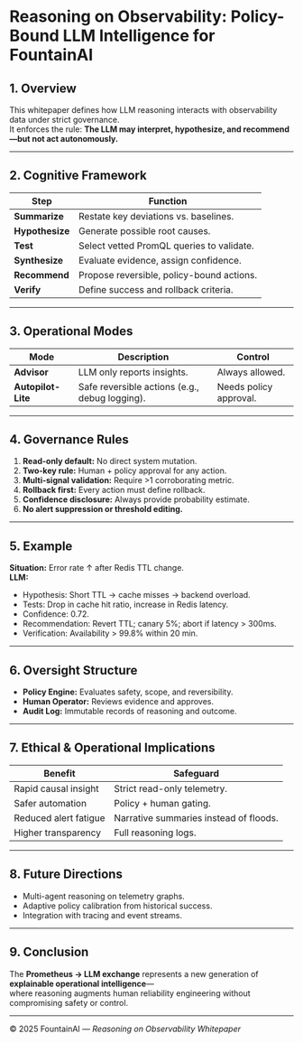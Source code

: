 
# **Reasoning on Observability: Policy-Bound LLM Intelligence for FountainAI**

## 1. Overview
This whitepaper defines how LLM reasoning interacts with observability data under strict governance.  
It enforces the rule: **The LLM may interpret, hypothesize, and recommend—but not act autonomously.**

---

## 2. Cognitive Framework

| Step | Function |
|------|-----------|
| **Summarize** | Restate key deviations vs. baselines. |
| **Hypothesize** | Generate possible root causes. |
| **Test** | Select vetted PromQL queries to validate. |
| **Synthesize** | Evaluate evidence, assign confidence. |
| **Recommend** | Propose reversible, policy-bound actions. |
| **Verify** | Define success and rollback criteria. |

---

## 3. Operational Modes

| Mode | Description | Control |
|------|--------------|----------|
| **Advisor** | LLM only reports insights. | Always allowed. |
| **Autopilot-Lite** | Safe reversible actions (e.g., debug logging). | Needs policy approval. |

---

## 4. Governance Rules

1. **Read-only default:** No direct system mutation.  
2. **Two-key rule:** Human + policy approval for any action.  
3. **Multi-signal validation:** Require >1 corroborating metric.  
4. **Rollback first:** Every action must define rollback.  
5. **Confidence disclosure:** Always provide probability estimate.  
6. **No alert suppression or threshold editing.**

---

## 5. Example

**Situation:** Error rate ↑ after Redis TTL change.  
**LLM:**
- Hypothesis: Short TTL → cache misses → backend overload.  
- Tests: Drop in cache hit ratio, increase in Redis latency.  
- Confidence: 0.72.  
- Recommendation: Revert TTL; canary 5%; abort if latency > 300ms.  
- Verification: Availability > 99.8% within 20 min.

---

## 6. Oversight Structure

- **Policy Engine:** Evaluates safety, scope, and reversibility.  
- **Human Operator:** Reviews evidence and approves.  
- **Audit Log:** Immutable records of reasoning and outcome.  

---

## 7. Ethical & Operational Implications

| Benefit | Safeguard |
|----------|-----------|
| Rapid causal insight | Strict read-only telemetry. |
| Safer automation | Policy + human gating. |
| Reduced alert fatigue | Narrative summaries instead of floods. |
| Higher transparency | Full reasoning logs. |

---

## 8. Future Directions

- Multi-agent reasoning on telemetry graphs.  
- Adaptive policy calibration from historical success.  
- Integration with tracing and event streams.  

---

## 9. Conclusion

The **Prometheus → LLM exchange** represents a new generation of **explainable operational intelligence**—  
where reasoning augments human reliability engineering without compromising safety or control.

---
© 2025 FountainAI — *Reasoning on Observability Whitepaper*
